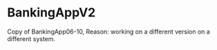 # BankingAppV2
Copy of BankingApp06-10, Reason: working on a different version on a different system.  
